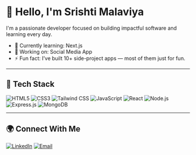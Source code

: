 # 👋 Hello, I'm Srishti Malaviya

I'm a passionate developer focused on building impactful software and learning every day.

- 🌱 Currently learning: Next.js
- 🔭 Working on: Social Media App
- ⚡ Fun fact: I’ve built 10+ side-project apps — most of them just for fun.

---

## 🧰 Tech Stack

![HTML5](https://img.shields.io/badge/-HTML5-E34F26?logo=html5&logoColor=white&style=flat)
![CSS3](https://img.shields.io/badge/-CSS3-1572B6?logo=css3&logoColor=white&style=flat)
![Tailwind CSS](https://img.shields.io/badge/-TailwindCSS-38B2AC?logo=tailwind-css&logoColor=white&style=flat)
![JavaScript](https://img.shields.io/badge/-JavaScript-F7DF1E?logo=javascript&logoColor=black&style=flat)
![React](https://img.shields.io/badge/-React-20232A?logo=react&logoColor=61DAFB&style=flat)
![Node.js](https://img.shields.io/badge/-Node.js-339933?logo=node.js&logoColor=white&style=flat)
![Express.js](https://img.shields.io/badge/-Express.js-000000?logo=express&logoColor=white&style=flat)
![MongoDB](https://img.shields.io/badge/-MongoDB-47A248?logo=mongodb&logoColor=white&style=flat)


---


## 🌍 Connect With Me

[![LinkedIn](https://img.shields.io/badge/LinkedIn-Connect-blue?logo=linkedin&style=flat)](https://linkedin.com/in/srishtimalaviya918)
[![Email](https://img.shields.io/badge/Email-Send%20Mail-D14836?logo=gmail&logoColor=white&style=flat)](mailto:malaviya.srishti12@gmail.com)
